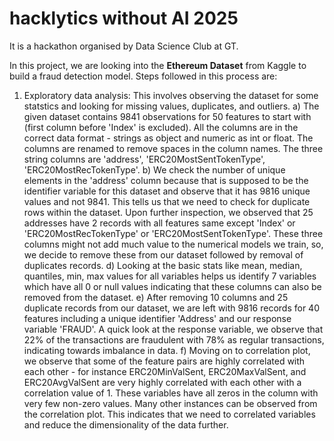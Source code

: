 # hacklytics without AI 2025
It is a hackathon organised by Data Science Club at GT. 

In this project, we are looking into the **Ethereum Dataset** from Kaggle to build a fraud detection model. Steps followed in this process are: 

1. Exploratory data analysis: This involves observing the dataset for some statstics and looking for missing values, duplicates, and outliers.
   a) The given dataset contains 9841 observations for 50 features to start with (first column before 'Index' is excluded). All the columns are in the correct data format - strings as object and numeric as int or float. The columns are renamed to remove spaces in the column names. The three string columns are 'address', 'ERC20MostSentTokenType', 'ERC20MostRecTokenType'. 
   b) We check the number of unique elements in the 'address' column because that is supposed to be the identifier variable for this dataset and observe that it has 9816 unique values and not 9841. This tells us that we need to check for duplicate rows within the dataset. Upon further inspection, we observed that 25 addresses have 2 records with all features same except 'Index' or 'ERC20MostRecTokenType' or 'ERC20MostSentTokenType'. These three columns might not add much value to the numerical models we train, so, we decide to remove these from our dataset followed by removal of duplicates records. 
   d) Looking at the basic stats like mean, median, quantiles, min, max values for all variables helps us identify 7 variables which have all 0 or null values indicating that these columns can also be removed from the dataset.
   e) After removing 10 columns and 25 duplicate records from our dataset, we are left with 9816 records for 40 features including a unique identifier 'Address' and our response variable 'FRAUD'. A quick look at the response variable, we observe that 22% of the transactions are fraudulent with 78% as regular transactions, indicating towards imbalance in data.
   f) Moving on to correlation plot, we observe that some of the feature pairs are highly correlated with each other - for instance ERC20MinValSent, ERC20MaxValSent, and ERC20AvgValSent are very highly correlated with each other with a correlation value of 1. These variables have all zeros in the column with very few non-zero values. Many other instances can be observed from the correlation plot. This indicates that we need to correlated variables and reduce the dimensionality of the data further.
